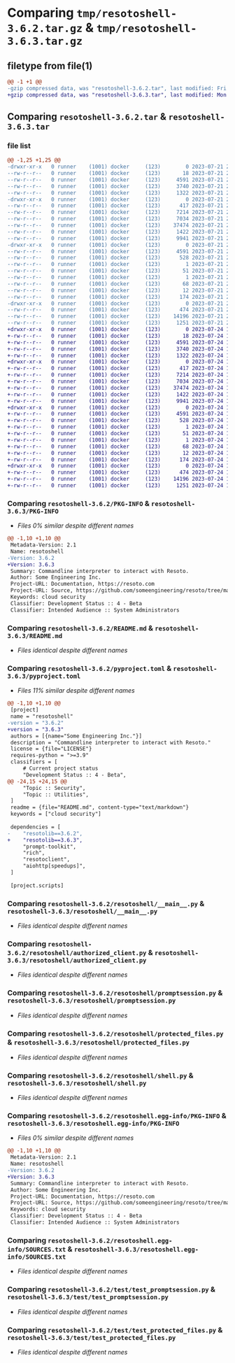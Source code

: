 # Comparing `tmp/resotoshell-3.6.2.tar.gz` & `tmp/resotoshell-3.6.3.tar.gz`

## filetype from file(1)

```diff
@@ -1 +1 @@
-gzip compressed data, was "resotoshell-3.6.2.tar", last modified: Fri Jul 21 22:18:05 2023, max compression
+gzip compressed data, was "resotoshell-3.6.3.tar", last modified: Mon Jul 24 12:20:04 2023, max compression
```

## Comparing `resotoshell-3.6.2.tar` & `resotoshell-3.6.3.tar`

### file list

```diff
@@ -1,25 +1,25 @@
-drwxr-xr-x   0 runner    (1001) docker     (123)        0 2023-07-21 22:18:05.767270 resotoshell-3.6.2/
--rw-r--r--   0 runner    (1001) docker     (123)       18 2023-07-21 22:11:43.000000 resotoshell-3.6.2/MANIFEST.in
--rw-r--r--   0 runner    (1001) docker     (123)     4591 2023-07-21 22:18:05.767270 resotoshell-3.6.2/PKG-INFO
--rw-r--r--   0 runner    (1001) docker     (123)     3740 2023-07-21 22:11:43.000000 resotoshell-3.6.2/README.md
--rw-r--r--   0 runner    (1001) docker     (123)     1322 2023-07-21 22:11:43.000000 resotoshell-3.6.2/pyproject.toml
-drwxr-xr-x   0 runner    (1001) docker     (123)        0 2023-07-21 22:18:05.763270 resotoshell-3.6.2/resotoshell/
--rw-r--r--   0 runner    (1001) docker     (123)      417 2023-07-21 22:11:43.000000 resotoshell-3.6.2/resotoshell/__init__.py
--rw-r--r--   0 runner    (1001) docker     (123)     7214 2023-07-21 22:11:43.000000 resotoshell-3.6.2/resotoshell/__main__.py
--rw-r--r--   0 runner    (1001) docker     (123)     7034 2023-07-21 22:11:43.000000 resotoshell-3.6.2/resotoshell/authorized_client.py
--rw-r--r--   0 runner    (1001) docker     (123)    37474 2023-07-21 22:11:43.000000 resotoshell-3.6.2/resotoshell/promptsession.py
--rw-r--r--   0 runner    (1001) docker     (123)     1422 2023-07-21 22:11:43.000000 resotoshell-3.6.2/resotoshell/protected_files.py
--rw-r--r--   0 runner    (1001) docker     (123)     9941 2023-07-21 22:11:43.000000 resotoshell-3.6.2/resotoshell/shell.py
-drwxr-xr-x   0 runner    (1001) docker     (123)        0 2023-07-21 22:18:05.767270 resotoshell-3.6.2/resotoshell.egg-info/
--rw-r--r--   0 runner    (1001) docker     (123)     4591 2023-07-21 22:18:05.000000 resotoshell-3.6.2/resotoshell.egg-info/PKG-INFO
--rw-r--r--   0 runner    (1001) docker     (123)      528 2023-07-21 22:18:05.000000 resotoshell-3.6.2/resotoshell.egg-info/SOURCES.txt
--rw-r--r--   0 runner    (1001) docker     (123)        1 2023-07-21 22:18:05.000000 resotoshell-3.6.2/resotoshell.egg-info/dependency_links.txt
--rw-r--r--   0 runner    (1001) docker     (123)       51 2023-07-21 22:18:05.000000 resotoshell-3.6.2/resotoshell.egg-info/entry_points.txt
--rw-r--r--   0 runner    (1001) docker     (123)        1 2023-07-21 22:13:34.000000 resotoshell-3.6.2/resotoshell.egg-info/not-zip-safe
--rw-r--r--   0 runner    (1001) docker     (123)       68 2023-07-21 22:18:05.000000 resotoshell-3.6.2/resotoshell.egg-info/requires.txt
--rw-r--r--   0 runner    (1001) docker     (123)       12 2023-07-21 22:18:05.000000 resotoshell-3.6.2/resotoshell.egg-info/top_level.txt
--rw-r--r--   0 runner    (1001) docker     (123)      174 2023-07-21 22:18:05.767270 resotoshell-3.6.2/setup.cfg
-drwxr-xr-x   0 runner    (1001) docker     (123)        0 2023-07-21 22:18:05.767270 resotoshell-3.6.2/test/
--rw-r--r--   0 runner    (1001) docker     (123)      474 2023-07-21 22:11:43.000000 resotoshell-3.6.2/test/test_auth.py
--rw-r--r--   0 runner    (1001) docker     (123)    14196 2023-07-21 22:11:43.000000 resotoshell-3.6.2/test/test_promptsession.py
--rw-r--r--   0 runner    (1001) docker     (123)     1251 2023-07-21 22:11:43.000000 resotoshell-3.6.2/test/test_protected_files.py
+drwxr-xr-x   0 runner    (1001) docker     (123)        0 2023-07-24 12:20:04.276773 resotoshell-3.6.3/
+-rw-r--r--   0 runner    (1001) docker     (123)       18 2023-07-24 12:14:31.000000 resotoshell-3.6.3/MANIFEST.in
+-rw-r--r--   0 runner    (1001) docker     (123)     4591 2023-07-24 12:20:04.276773 resotoshell-3.6.3/PKG-INFO
+-rw-r--r--   0 runner    (1001) docker     (123)     3740 2023-07-24 12:14:31.000000 resotoshell-3.6.3/README.md
+-rw-r--r--   0 runner    (1001) docker     (123)     1322 2023-07-24 12:14:31.000000 resotoshell-3.6.3/pyproject.toml
+drwxr-xr-x   0 runner    (1001) docker     (123)        0 2023-07-24 12:20:04.272772 resotoshell-3.6.3/resotoshell/
+-rw-r--r--   0 runner    (1001) docker     (123)      417 2023-07-24 12:14:31.000000 resotoshell-3.6.3/resotoshell/__init__.py
+-rw-r--r--   0 runner    (1001) docker     (123)     7214 2023-07-24 12:14:31.000000 resotoshell-3.6.3/resotoshell/__main__.py
+-rw-r--r--   0 runner    (1001) docker     (123)     7034 2023-07-24 12:14:31.000000 resotoshell-3.6.3/resotoshell/authorized_client.py
+-rw-r--r--   0 runner    (1001) docker     (123)    37474 2023-07-24 12:14:31.000000 resotoshell-3.6.3/resotoshell/promptsession.py
+-rw-r--r--   0 runner    (1001) docker     (123)     1422 2023-07-24 12:14:31.000000 resotoshell-3.6.3/resotoshell/protected_files.py
+-rw-r--r--   0 runner    (1001) docker     (123)     9941 2023-07-24 12:14:31.000000 resotoshell-3.6.3/resotoshell/shell.py
+drwxr-xr-x   0 runner    (1001) docker     (123)        0 2023-07-24 12:20:04.276773 resotoshell-3.6.3/resotoshell.egg-info/
+-rw-r--r--   0 runner    (1001) docker     (123)     4591 2023-07-24 12:20:04.000000 resotoshell-3.6.3/resotoshell.egg-info/PKG-INFO
+-rw-r--r--   0 runner    (1001) docker     (123)      528 2023-07-24 12:20:04.000000 resotoshell-3.6.3/resotoshell.egg-info/SOURCES.txt
+-rw-r--r--   0 runner    (1001) docker     (123)        1 2023-07-24 12:20:04.000000 resotoshell-3.6.3/resotoshell.egg-info/dependency_links.txt
+-rw-r--r--   0 runner    (1001) docker     (123)       51 2023-07-24 12:20:04.000000 resotoshell-3.6.3/resotoshell.egg-info/entry_points.txt
+-rw-r--r--   0 runner    (1001) docker     (123)        1 2023-07-24 12:16:08.000000 resotoshell-3.6.3/resotoshell.egg-info/not-zip-safe
+-rw-r--r--   0 runner    (1001) docker     (123)       68 2023-07-24 12:20:04.000000 resotoshell-3.6.3/resotoshell.egg-info/requires.txt
+-rw-r--r--   0 runner    (1001) docker     (123)       12 2023-07-24 12:20:04.000000 resotoshell-3.6.3/resotoshell.egg-info/top_level.txt
+-rw-r--r--   0 runner    (1001) docker     (123)      174 2023-07-24 12:20:04.276773 resotoshell-3.6.3/setup.cfg
+drwxr-xr-x   0 runner    (1001) docker     (123)        0 2023-07-24 12:20:04.276773 resotoshell-3.6.3/test/
+-rw-r--r--   0 runner    (1001) docker     (123)      474 2023-07-24 12:14:31.000000 resotoshell-3.6.3/test/test_auth.py
+-rw-r--r--   0 runner    (1001) docker     (123)    14196 2023-07-24 12:14:31.000000 resotoshell-3.6.3/test/test_promptsession.py
+-rw-r--r--   0 runner    (1001) docker     (123)     1251 2023-07-24 12:14:31.000000 resotoshell-3.6.3/test/test_protected_files.py
```

### Comparing `resotoshell-3.6.2/PKG-INFO` & `resotoshell-3.6.3/PKG-INFO`

 * *Files 0% similar despite different names*

```diff
@@ -1,10 +1,10 @@
 Metadata-Version: 2.1
 Name: resotoshell
-Version: 3.6.2
+Version: 3.6.3
 Summary: Commandline interpreter to interact with Resoto.
 Author: Some Engineering Inc.
 Project-URL: Documentation, https://resoto.com
 Project-URL: Source, https://github.com/someengineering/resoto/tree/main/resotoshell
 Keywords: cloud security
 Classifier: Development Status :: 4 - Beta
 Classifier: Intended Audience :: System Administrators
```

### Comparing `resotoshell-3.6.2/README.md` & `resotoshell-3.6.3/README.md`

 * *Files identical despite different names*

### Comparing `resotoshell-3.6.2/pyproject.toml` & `resotoshell-3.6.3/pyproject.toml`

 * *Files 11% similar despite different names*

```diff
@@ -1,10 +1,10 @@
 [project]
 name = "resotoshell"
-version = "3.6.2"
+version = "3.6.3"
 authors = [{name="Some Engineering Inc."}]
 description = "Commandline interpreter to interact with Resoto."
 license = {file="LICENSE"}
 requires-python = ">=3.9"
 classifiers = [
     # Current project status
     "Development Status :: 4 - Beta",
@@ -24,15 +24,15 @@
     "Topic :: Security",
     "Topic :: Utilities",
 ]
 readme = {file="README.md", content-type="text/markdown"}
 keywords = ["cloud security"]
 
 dependencies = [
-    "resotolib==3.6.2",
+    "resotolib==3.6.3",
     "prompt-toolkit",
     "rich",
     "resotoclient",
     "aiohttp[speedups]",
 ]
 
 [project.scripts]
```

### Comparing `resotoshell-3.6.2/resotoshell/__main__.py` & `resotoshell-3.6.3/resotoshell/__main__.py`

 * *Files identical despite different names*

### Comparing `resotoshell-3.6.2/resotoshell/authorized_client.py` & `resotoshell-3.6.3/resotoshell/authorized_client.py`

 * *Files identical despite different names*

### Comparing `resotoshell-3.6.2/resotoshell/promptsession.py` & `resotoshell-3.6.3/resotoshell/promptsession.py`

 * *Files identical despite different names*

### Comparing `resotoshell-3.6.2/resotoshell/protected_files.py` & `resotoshell-3.6.3/resotoshell/protected_files.py`

 * *Files identical despite different names*

### Comparing `resotoshell-3.6.2/resotoshell/shell.py` & `resotoshell-3.6.3/resotoshell/shell.py`

 * *Files identical despite different names*

### Comparing `resotoshell-3.6.2/resotoshell.egg-info/PKG-INFO` & `resotoshell-3.6.3/resotoshell.egg-info/PKG-INFO`

 * *Files 0% similar despite different names*

```diff
@@ -1,10 +1,10 @@
 Metadata-Version: 2.1
 Name: resotoshell
-Version: 3.6.2
+Version: 3.6.3
 Summary: Commandline interpreter to interact with Resoto.
 Author: Some Engineering Inc.
 Project-URL: Documentation, https://resoto.com
 Project-URL: Source, https://github.com/someengineering/resoto/tree/main/resotoshell
 Keywords: cloud security
 Classifier: Development Status :: 4 - Beta
 Classifier: Intended Audience :: System Administrators
```

### Comparing `resotoshell-3.6.2/resotoshell.egg-info/SOURCES.txt` & `resotoshell-3.6.3/resotoshell.egg-info/SOURCES.txt`

 * *Files identical despite different names*

### Comparing `resotoshell-3.6.2/test/test_promptsession.py` & `resotoshell-3.6.3/test/test_promptsession.py`

 * *Files identical despite different names*

### Comparing `resotoshell-3.6.2/test/test_protected_files.py` & `resotoshell-3.6.3/test/test_protected_files.py`

 * *Files identical despite different names*


